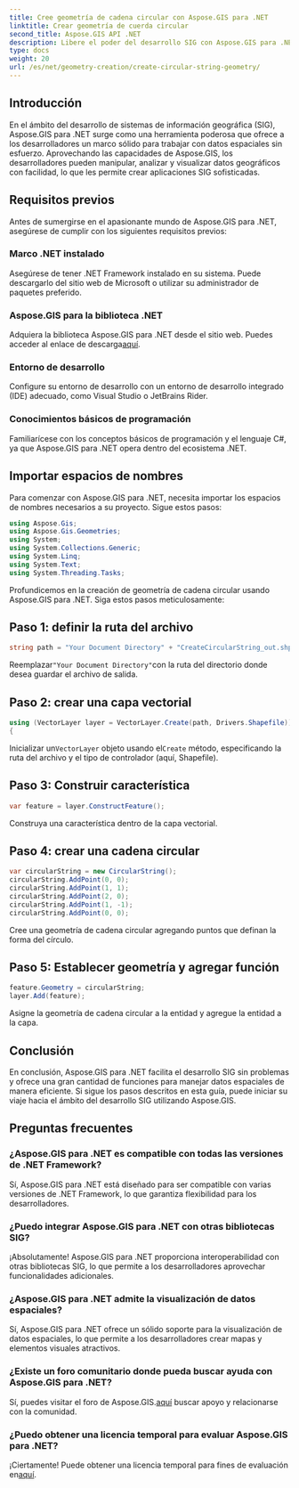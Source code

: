 ```yaml
---
title: Cree geometría de cadena circular con Aspose.GIS para .NET
linktitle: Crear geometría de cuerda circular
second_title: Aspose.GIS API .NET
description: Libere el poder del desarrollo SIG con Aspose.GIS para .NET. Cree, analice y visualice datos espaciales sin esfuerzo.
type: docs
weight: 20
url: /es/net/geometry-creation/create-circular-string-geometry/
---
```

## Introducción
En el ámbito del desarrollo de sistemas de información geográfica (SIG), Aspose.GIS para .NET surge como una herramienta poderosa que ofrece a los desarrolladores un marco sólido para trabajar con datos espaciales sin esfuerzo. Aprovechando las capacidades de Aspose.GIS, los desarrolladores pueden manipular, analizar y visualizar datos geográficos con facilidad, lo que les permite crear aplicaciones SIG sofisticadas.
## Requisitos previos
Antes de sumergirse en el apasionante mundo de Aspose.GIS para .NET, asegúrese de cumplir con los siguientes requisitos previos:
### Marco .NET instalado
Asegúrese de tener .NET Framework instalado en su sistema. Puede descargarlo del sitio web de Microsoft o utilizar su administrador de paquetes preferido.
### Aspose.GIS para la biblioteca .NET
 Adquiera la biblioteca Aspose.GIS para .NET desde el sitio web. Puedes acceder al enlace de descarga[aquí](https://releases.aspose.com/gis/net/).
### Entorno de desarrollo
Configure su entorno de desarrollo con un entorno de desarrollo integrado (IDE) adecuado, como Visual Studio o JetBrains Rider.
### Conocimientos básicos de programación
Familiarícese con los conceptos básicos de programación y el lenguaje C#, ya que Aspose.GIS para .NET opera dentro del ecosistema .NET.

## Importar espacios de nombres
Para comenzar con Aspose.GIS para .NET, necesita importar los espacios de nombres necesarios a su proyecto. Sigue estos pasos:

```csharp
using Aspose.Gis;
using Aspose.Gis.Geometries;
using System;
using System.Collections.Generic;
using System.Linq;
using System.Text;
using System.Threading.Tasks;
```

Profundicemos en la creación de geometría de cadena circular usando Aspose.GIS para .NET. Siga estos pasos meticulosamente:
## Paso 1: definir la ruta del archivo
```csharp
string path = "Your Document Directory" + "CreateCircularString_out.shp";
```
 Reemplazar`"Your Document Directory"`con la ruta del directorio donde desea guardar el archivo de salida.
## Paso 2: crear una capa vectorial
```csharp
using (VectorLayer layer = VectorLayer.Create(path, Drivers.Shapefile))
{
```
 Inicializar un`VectorLayer` objeto usando el`Create` método, especificando la ruta del archivo y el tipo de controlador (aquí, Shapefile).
## Paso 3: Construir característica
```csharp
var feature = layer.ConstructFeature();
```
Construya una característica dentro de la capa vectorial.
## Paso 4: crear una cadena circular
```csharp
var circularString = new CircularString();
circularString.AddPoint(0, 0);
circularString.AddPoint(1, 1);
circularString.AddPoint(2, 0);
circularString.AddPoint(1, -1);
circularString.AddPoint(0, 0);
```
Cree una geometría de cadena circular agregando puntos que definan la forma del círculo.
## Paso 5: Establecer geometría y agregar función
```csharp
feature.Geometry = circularString;
layer.Add(feature);
```
Asigne la geometría de cadena circular a la entidad y agregue la entidad a la capa.

## Conclusión
En conclusión, Aspose.GIS para .NET facilita el desarrollo SIG sin problemas y ofrece una gran cantidad de funciones para manejar datos espaciales de manera eficiente. Si sigue los pasos descritos en esta guía, puede iniciar su viaje hacia el ámbito del desarrollo SIG utilizando Aspose.GIS.
## Preguntas frecuentes
### ¿Aspose.GIS para .NET es compatible con todas las versiones de .NET Framework?
Sí, Aspose.GIS para .NET está diseñado para ser compatible con varias versiones de .NET Framework, lo que garantiza flexibilidad para los desarrolladores.
### ¿Puedo integrar Aspose.GIS para .NET con otras bibliotecas SIG?
¡Absolutamente! Aspose.GIS para .NET proporciona interoperabilidad con otras bibliotecas SIG, lo que permite a los desarrolladores aprovechar funcionalidades adicionales.
### ¿Aspose.GIS para .NET admite la visualización de datos espaciales?
Sí, Aspose.GIS para .NET ofrece un sólido soporte para la visualización de datos espaciales, lo que permite a los desarrolladores crear mapas y elementos visuales atractivos.
### ¿Existe un foro comunitario donde pueda buscar ayuda con Aspose.GIS para .NET?
 Sí, puedes visitar el foro de Aspose.GIS.[aquí](https://forum.aspose.com/c/gis/33) buscar apoyo y relacionarse con la comunidad.
### ¿Puedo obtener una licencia temporal para evaluar Aspose.GIS para .NET?
 ¡Ciertamente! Puede obtener una licencia temporal para fines de evaluación en[aquí](https://purchase.aspose.com/temporary-license/).